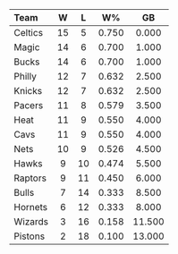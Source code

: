 | Team                             |  W  |  L  |  W%   |   GB   |
|:---------------------------------|:---:|:---:|:-----:|:------:|
| [](/r/bostonceltics) Celtics     | 15  |  5  | 0.750 | 0.000  |
| [](/r/orlandomagic) Magic        | 14  |  6  | 0.700 | 1.000  |
| [](/r/mkebucks) Bucks            | 14  |  6  | 0.700 | 1.000  |
| [](/r/sixers) Philly             | 12  |  7  | 0.632 | 2.500  |
| [](/r/nyknicks) Knicks           | 12  |  7  | 0.632 | 2.500  |
| [](/r/pacers) Pacers             | 11  |  8  | 0.579 | 3.500  |
| [](/r/heat) Heat                 | 11  |  9  | 0.550 | 4.000  |
| [](/r/clevelandcavs) Cavs        | 11  |  9  | 0.550 | 4.000  |
| [](/r/gonets) Nets               | 10  |  9  | 0.526 | 4.500  |
| [](/r/atlantahawks) Hawks        |  9  | 10  | 0.474 | 5.500  |
| [](/r/torontoraptors) Raptors    |  9  | 11  | 0.450 | 6.000  |
| [](/r/chicagobulls) Bulls        |  7  | 14  | 0.333 | 8.500  |
| [](/r/charlottehornets) Hornets  |  6  | 12  | 0.333 | 8.000  |
| [](/r/washingtonwizards) Wizards |  3  | 16  | 0.158 | 11.500 |
| [](/r/detroitpistons) Pistons    |  2  | 18  | 0.100 | 13.000 |